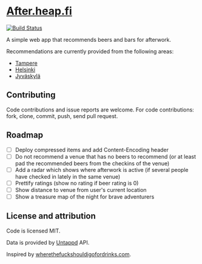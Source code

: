 # [After.heap.fi](http://after.heap.fi/)

[![Build Status](https://travis-ci.org/Vilsepi/after.svg?branch=master)](https://travis-ci.org/Vilsepi/after)

A simple web app that recommends beers and bars for afterwork.

Recommendations are currently provided from the following areas:

- [Tampere](https://www.freemaptools.com/radius-around-point.htm?clat=61.495007&clng=23.773459&r=1.71&fs=true&lc=4444ff&lw=3&fc=ddddff&nomoreradius=true)
- [Helsinki](https://www.freemaptools.com/radius-around-point.htm?clat=60.1671&clng=24.9409&r=2.39&fs=true&lc=4444ff&lw=3&fc=ddddff&nomoreradius=true)
- [Jyväskylä](https://www.freemaptools.com/radius-around-point.htm?clat=62.2398&clng=25.7556&r=1.04&fs=true&lc=4444ff&lw=3&fc=ddddff&nomoreradius=true)

## Contributing

Code contributions and issue reports are welcome. For code contributions: fork, clone, commit, push, send pull request.

## Roadmap

- [ ] Deploy compressed items and add Content-Encoding header
- [ ] Do not recommend a venue that has no beers to recommend (or at least pad the recommended beers from the checkins of the venue)
- [ ] Add a radar which shows where afterwork is active (if several people have checked in lately in the same venue)
- [ ] Prettify ratings (show no rating if beer rating is 0)
- [ ] Show distance to venue from user's current location
- [ ] Show a treasure map of the night for brave adventurers

## License and attribution

Code is licensed MIT.

Data is provided by [Untappd](https://untappd.com/) API.

Inspired by [wherethefuckshouldigofordrinks.com](http://wtfsigfd.com/).
